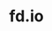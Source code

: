---
permalink: /engineering/projects/fd.io/
project_link_name: fd.io
project_maintainers: ''
project_stats: 'true'
project_url: ''
title: fd.io
display: false
---